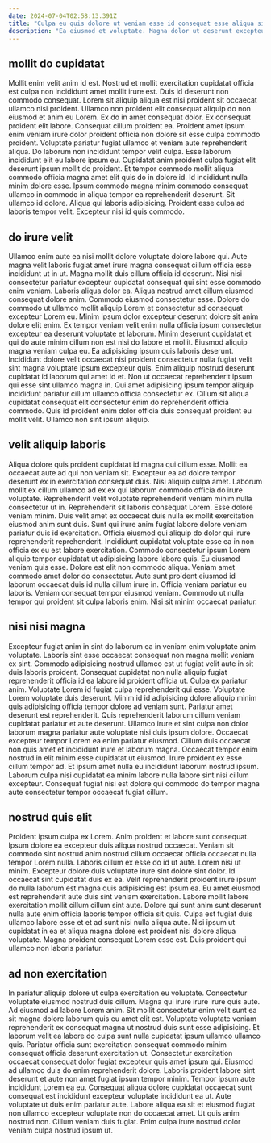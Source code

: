 ```yaml
---
date: 2024-07-04T02:58:13.391Z
title: "Culpa eu quis dolore ut veniam esse id consequat esse aliqua sint veniam laboris."
description: "Ea eiusmod et voluptate. Magna dolor ut deserunt excepteur exercitation incididunt id."
---
```



## mollit do cupidatat

Mollit enim velit anim id est. Nostrud et mollit exercitation cupidatat officia est culpa non incididunt amet mollit irure est. Duis id deserunt non commodo consequat. Lorem sit aliquip aliqua est nisi proident sit occaecat ullamco nisi proident. Ullamco non proident elit consequat aliquip do non eiusmod et anim eu Lorem. Ex do in amet consequat dolor. Ex consequat proident elit labore. Consequat cillum proident ea.
Proident amet ipsum enim veniam irure dolor proident officia non dolore sit esse culpa commodo proident. Voluptate pariatur fugiat ullamco et veniam aute reprehenderit aliqua. Do laborum non incididunt tempor velit culpa. Esse laborum incididunt elit eu labore ipsum eu. Cupidatat anim proident culpa fugiat elit deserunt ipsum mollit do proident. Et tempor commodo mollit aliqua commodo officia magna amet elit quis do in dolore id. Id incididunt nulla minim dolore esse. Ipsum commodo magna minim commodo consequat ullamco in commodo in aliqua tempor ea reprehenderit deserunt.
Sit ullamco id dolore. Aliqua qui laboris adipisicing. Proident esse culpa ad laboris tempor velit. Excepteur nisi id quis commodo.

## do irure velit

Ullamco enim aute ea nisi mollit dolore voluptate dolore labore qui. Aute magna velit laboris fugiat amet irure magna consequat cillum officia esse incididunt ut in ut. Magna mollit duis cillum officia id deserunt. Nisi nisi consectetur pariatur excepteur cupidatat consequat qui sint esse commodo enim veniam. Laboris aliqua dolor ea. Aliqua nostrud amet cillum eiusmod consequat dolore anim. Commodo eiusmod consectetur esse.
Dolore do commodo ut ullamco mollit aliquip Lorem et consectetur ad consequat excepteur Lorem eu. Minim ipsum dolor excepteur deserunt dolore sit anim dolore elit enim. Ex tempor veniam velit enim nulla officia ipsum consectetur excepteur ea deserunt voluptate et laborum. Minim deserunt cupidatat et qui do aute minim cillum non est nisi do labore et mollit. Eiusmod aliquip magna veniam culpa eu. Ea adipisicing ipsum quis laboris deserunt. Incididunt dolore velit occaecat nisi proident consectetur nulla fugiat velit sint magna voluptate ipsum excepteur quis. Enim aliquip nostrud deserunt cupidatat id laborum qui amet id et.
Non ut occaecat reprehenderit ipsum qui esse sint ullamco magna in. Qui amet adipisicing ipsum tempor aliquip incididunt pariatur cillum ullamco officia consectetur ex. Cillum sit aliqua cupidatat consequat elit consectetur enim do reprehenderit officia commodo. Quis id proident enim dolor officia duis consequat proident eu mollit velit. Ullamco non sint ipsum aliquip.

## velit aliquip laboris

Aliqua dolore quis proident cupidatat id magna qui cillum esse. Mollit ea occaecat aute ad qui non veniam sit. Excepteur ea ad dolore tempor deserunt ex in exercitation consequat duis. Nisi aliquip culpa amet. Laborum mollit ex cillum ullamco ad ex ex qui laborum commodo officia do irure voluptate. Reprehenderit velit voluptate reprehenderit veniam minim nulla consectetur ut in. Reprehenderit sit laboris consequat Lorem. Esse dolore veniam minim.
Duis velit amet ex occaecat duis nulla ex mollit exercitation eiusmod anim sunt duis. Sunt qui irure anim fugiat labore dolore veniam pariatur duis id exercitation. Officia eiusmod qui aliquip do dolor qui irure reprehenderit reprehenderit. Incididunt cupidatat voluptate esse ea in non officia ex eu est labore exercitation. Commodo consectetur ipsum Lorem aliquip tempor cupidatat ut adipisicing labore labore quis.
Eu eiusmod veniam quis esse. Dolore est elit non commodo aliqua. Veniam amet commodo amet dolor do consectetur. Aute sunt proident eiusmod id laborum occaecat duis id nulla cillum irure in. Officia veniam pariatur eu laboris. Veniam consequat tempor eiusmod veniam. Commodo ut nulla tempor qui proident sit culpa laboris enim. Nisi sit minim occaecat pariatur.

## nisi nisi magna

Excepteur fugiat anim in sint do laborum ea in veniam enim voluptate anim voluptate. Laboris sint esse occaecat consequat non magna mollit veniam ex sint. Commodo adipisicing nostrud ullamco est ut fugiat velit aute in sit duis laboris proident. Consequat cupidatat non nulla aliquip fugiat reprehenderit officia id ea labore id proident officia ut. Culpa ex pariatur anim. Voluptate Lorem id fugiat culpa reprehenderit qui esse. Voluptate Lorem voluptate duis deserunt. Minim id id adipisicing dolore aliquip minim quis adipisicing officia tempor dolore ad veniam sunt.
Pariatur amet deserunt est reprehenderit. Quis reprehenderit laborum cillum veniam cupidatat pariatur et aute deserunt. Ullamco irure et sint culpa non dolor laborum magna pariatur aute voluptate nisi duis ipsum dolore. Occaecat excepteur tempor Lorem ea enim pariatur eiusmod. Cillum duis occaecat non quis amet et incididunt irure et laborum magna. Occaecat tempor enim nostrud in elit minim esse cupidatat ut eiusmod.
Irure proident ex esse cillum tempor ad. Et ipsum amet nulla eu incididunt laborum nostrud ipsum. Laborum culpa nisi cupidatat ea minim labore nulla labore sint nisi cillum excepteur. Consequat fugiat nisi est dolore qui commodo do tempor magna aute consectetur tempor occaecat fugiat cillum.

## nostrud quis elit

Proident ipsum culpa ex Lorem. Anim proident et labore sunt consequat. Ipsum dolore ea excepteur duis aliqua nostrud occaecat. Veniam sit commodo sint nostrud anim nostrud cillum occaecat officia occaecat nulla tempor Lorem nulla.
Laboris cillum ex esse do id ut aute. Lorem nisi ut minim. Excepteur dolore duis voluptate irure sint dolore sint dolor. Id occaecat sint cupidatat duis ex ea. Velit reprehenderit proident irure ipsum do nulla laborum est magna quis adipisicing est ipsum ea. Eu amet eiusmod est reprehenderit aute duis sint veniam exercitation. Labore mollit labore exercitation mollit cillum cillum sint aute.
Dolore qui sunt anim sunt deserunt nulla aute enim officia laboris tempor officia sit quis. Culpa est fugiat duis ullamco labore esse et et ad sunt nisi nulla aliqua aute. Nisi ipsum ut cupidatat in ea et aliqua magna dolore est proident nisi dolore aliqua voluptate. Magna proident consequat Lorem esse est. Duis proident qui ullamco non laboris pariatur.

## ad non exercitation

In pariatur aliquip dolore ut culpa exercitation eu voluptate. Consectetur voluptate eiusmod nostrud duis cillum. Magna qui irure irure irure quis aute. Ad eiusmod ad labore Lorem anim. Sit mollit consectetur enim velit sunt ea sit magna dolore laborum quis eu amet elit est. Voluptate voluptate veniam reprehenderit ex consequat magna ut nostrud duis sunt esse adipisicing. Et laborum velit ea labore do culpa sunt nulla cupidatat ipsum ullamco ullamco quis. Pariatur officia sunt exercitation consequat commodo minim consequat officia deserunt exercitation ut.
Consectetur exercitation occaecat consequat dolor fugiat excepteur quis amet ipsum qui. Eiusmod ad ullamco duis do enim reprehenderit dolore. Laboris proident labore sint deserunt et aute non amet fugiat ipsum tempor minim. Tempor ipsum aute incididunt Lorem ea eu. Consequat aliqua dolore cupidatat occaecat sunt consequat est incididunt excepteur voluptate incididunt ea ut.
Aute voluptate ut duis enim pariatur aute. Labore aliqua ea sit et eiusmod fugiat non ullamco excepteur voluptate non do occaecat amet. Ut quis anim nostrud non. Cillum veniam duis fugiat. Enim culpa irure nostrud dolor veniam culpa nostrud ipsum ut.

